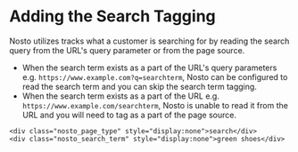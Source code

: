# Adding the Search Tagging

Nosto utilizes tracks what a customer is searching for by reading the search query from the URL's query parameter or from the page source.

* When the search term exists as a part of the URL's query parameters e.g. `https://www.example.com?q=searchterm`, Nosto can be configured to read the search term and you can skip the search term tagging.
* When the search term exists as a part of the URL e.g. `https://www.example.com/searchterm`, Nosto is unable to read it from the URL and you will need to tag as a part of the page source.

```markup
<div class="nosto_page_type" style="display:none">search</div>
<div class="nosto_search_term" style="display:none">green shoes</div>
```

